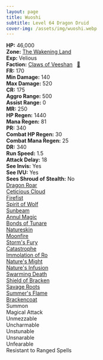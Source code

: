 ```yaml
---
layout: page
title: Wuoshi
subtitle: Level 64 Dragon Druid
cover-img: /assets/img/wuoshi.webp
---
```


<div class="info-section">
<div class="info-item"><strong>HP:</strong> 46,000</div>
<div class="info-item"><strong>Zone:</strong> <a href="https://www.pqdi.cc/zone/119" target="_blank">The Wakening Land</a></div>
<div class="info-item"><strong>Exp:</strong> Velious</div>
<div class="info-item"><strong>Faction:</strong> <a href="https://www.pqdi.cc/faction/430" target="_blank">Claws of Veeshan</a>&nbsp;&nbsp;&nbsp;<a href="https://www.pqdi.cc/npc/119112" target="_blank" title="View NPC on PQDI">🔗</a></div>
</div>

<div class="stats-grid">
<div class="stats-row">
<div class="stats-cell"><strong>FR:</strong> 170</div>
<div class="stats-cell"><strong>Min Damage:</strong> 140</div>
<div class="stats-cell"><strong>Max Damage:</strong> 520</div>
</div>
<div class="stats-row">
<div class="stats-cell"><strong>CR:</strong> 175</div>
<div class="stats-cell"><strong>Aggro Range:</strong> 500</div>
<div class="stats-cell"><strong>Assist Range:</strong> 0</div>
</div>
<div class="stats-row">
<div class="stats-cell"><strong>MR:</strong> 250</div>
<div class="stats-cell"><strong>HP Regen:</strong> 1440</div>
<div class="stats-cell"><strong>Mana Regen:</strong> 81</div>
</div>
<div class="stats-row">
<div class="stats-cell"><strong>PR:</strong> 340</div>
<div class="stats-cell"><strong>Combat HP Regen:</strong> 30</div>
<div class="stats-cell"><strong>Combat Mana Regen:</strong> 25</div>
</div>
<div class="stats-row">
<div class="stats-cell"><strong>DR:</strong> 340</div>
<div class="stats-cell"><strong>Run Speed:</strong> 1.5</div>
<div class="stats-cell"><strong>Attack Delay:</strong> 18</div>
</div>
<div class="stats-row">
<div class="stats-cell"><strong>See Invis:</strong> Yes</div>
<div class="stats-cell"><strong>See IVU:</strong> Yes</div>
<div class="stats-cell"><strong>Sees Shroud of Stealth:</strong> No</div>
</div>
</div>

<div class="spell-grid">
<div class="spell-cell"><a href="https://www.pqdi.cc/spell/789" target="_blank">Dragon Roar</a></div>
<div class="spell-cell"><a href="https://www.pqdi.cc/spell/844" target="_blank">Ceticious Cloud</a></div>
<div class="spell-cell"><a href="https://www.pqdi.cc/spell/254" target="_blank">Firefist</a></div>
<div class="spell-cell"><a href="https://www.pqdi.cc/spell/278" target="_blank">Spirit of Wolf</a></div>
<div class="spell-cell"><a href="https://www.pqdi.cc/spell/143" target="_blank">Sunbeam</a></div>
<div class="spell-cell"><a href="https://www.pqdi.cc/spell/1526" target="_blank">Annul Magic</a></div>
<div class="spell-cell"><a href="https://www.pqdi.cc/spell/1767" target="_blank">Bonds of Tunare</a></div>
<div class="spell-cell"><a href="https://www.pqdi.cc/spell/1559" target="_blank">Natureskin</a></div>
<div class="spell-cell"><a href="https://www.pqdi.cc/spell/2877" target="_blank">Moonfire</a></div>
<div class="spell-cell"><a href="https://www.pqdi.cc/spell/3434" target="_blank">Storm's Fury</a></div>
<div class="spell-cell"><a href="https://www.pqdi.cc/spell/3473" target="_blank">Catastrophe</a></div>
<div class="spell-cell"><a href="https://www.pqdi.cc/spell/3437" target="_blank">Immolation of Ro</a></div>
<div class="spell-cell"><a href="https://www.pqdi.cc/spell/3439" target="_blank">Nature's Might</a></div>
<div class="spell-cell"><a href="https://www.pqdi.cc/spell/3443" target="_blank">Nature's Infusion</a></div>
<div class="spell-cell"><a href="https://www.pqdi.cc/spell/3446" target="_blank">Swarming Death</a></div>
<div class="spell-cell"><a href="https://www.pqdi.cc/spell/3448" target="_blank">Shield of Bracken</a></div>
<div class="spell-cell"><a href="https://www.pqdi.cc/spell/3447" target="_blank">Savage Roots</a></div>
<div class="spell-cell"><a href="https://www.pqdi.cc/spell/3449" target="_blank">Summer's Flame</a></div>
<div class="spell-cell"><a href="https://www.pqdi.cc/spell/3450" target="_blank">Brackencoat</a></div>
</div>

<div class="ability-grid">
<div class="ability-cell">Summon</div>
<div class="ability-cell">Magical Attack</div>
<div class="ability-cell">Unmezzable</div>
<div class="ability-cell">Uncharmable</div>
<div class="ability-cell">Unstunable</div>
<div class="ability-cell">Unsnarable</div>
<div class="ability-cell">Unfearable</div>
<div class="ability-cell">Resistant to Ranged Spells</div>
</div>
